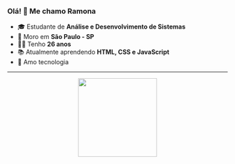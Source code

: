 ### Olá! 👋 Me chamo Ramona

- 🎓 Estudante de **Análise e Desenvolvimento de Sistemas**
- 📍 Moro em **São Paulo - SP**
- 👩‍💻 Tenho **26 anos**
- 📚 Atualmente aprendendo **HTML, CSS e JavaScript**
- 💙 Amo tecnologia 

---

<div align="center">
  <img height="180em" src="https://github-readme-stats.vercel.app/api?username=SEU-USUARIO-AQUI&show_icons=true&theme=radical"/>
</div>
